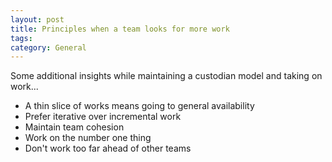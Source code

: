 ```yaml
---
layout: post
title: Principles when a team looks for more work
tags: 
category: General
---
```


Some additional insights while maintaining a custodian model and taking on work...

* A thin slice of works means going to general availability  
* Prefer iterative over incremental work  
* Maintain team cohesion  
* Work on the number one thing  
* Don't work too far ahead of other teams  
